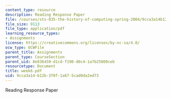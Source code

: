 ```yaml
---
content_type: resource
description: Reading Response Paper
file: /courses/sts-035-the-history-of-computing-spring-2004/9cca3a14b12b3f0f1a675cad0da2ed73_week6.pdf
file_size: 9113
file_type: application/pdf
learning_resource_types:
- Assignments
license: https://creativecommons.org/licenses/by-nc-sa/4.0/
ocw_type: OCWFile
parent_title: Assignments
parent_type: CourseSection
parent_uid: 8e836459-d1cd-f190-d0c4-1a7b25809ceb
resourcetype: Document
title: week6.pdf
uid: 9cca3a14-b12b-3f0f-1a67-5cad0da2ed73
---
```

Reading Response Paper